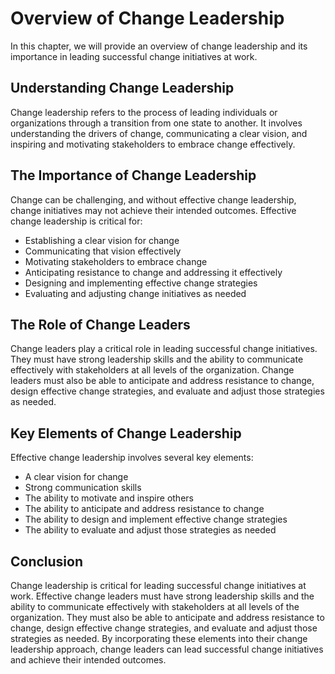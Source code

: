 Overview of Change Leadership
====================================================================

In this chapter, we will provide an overview of change leadership and its importance in leading successful change initiatives at work.

Understanding Change Leadership
-------------------------------

Change leadership refers to the process of leading individuals or organizations through a transition from one state to another. It involves understanding the drivers of change, communicating a clear vision, and inspiring and motivating stakeholders to embrace change effectively.

The Importance of Change Leadership
-----------------------------------

Change can be challenging, and without effective change leadership, change initiatives may not achieve their intended outcomes. Effective change leadership is critical for:

* Establishing a clear vision for change
* Communicating that vision effectively
* Motivating stakeholders to embrace change
* Anticipating resistance to change and addressing it effectively
* Designing and implementing effective change strategies
* Evaluating and adjusting change initiatives as needed

The Role of Change Leaders
--------------------------

Change leaders play a critical role in leading successful change initiatives. They must have strong leadership skills and the ability to communicate effectively with stakeholders at all levels of the organization. Change leaders must also be able to anticipate and address resistance to change, design effective change strategies, and evaluate and adjust those strategies as needed.

Key Elements of Change Leadership
---------------------------------

Effective change leadership involves several key elements:

* A clear vision for change
* Strong communication skills
* The ability to motivate and inspire others
* The ability to anticipate and address resistance to change
* The ability to design and implement effective change strategies
* The ability to evaluate and adjust those strategies as needed

Conclusion
----------

Change leadership is critical for leading successful change initiatives at work. Effective change leaders must have strong leadership skills and the ability to communicate effectively with stakeholders at all levels of the organization. They must also be able to anticipate and address resistance to change, design effective change strategies, and evaluate and adjust those strategies as needed. By incorporating these elements into their change leadership approach, change leaders can lead successful change initiatives and achieve their intended outcomes.
